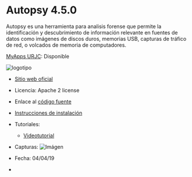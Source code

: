 # Autopsy 4.5.0
Autopsy es una herramienta para analisis forense que permite la identificación y descubrimiento de información relevante en fuentes de datos como imágenes de discos duros, memorias USB, capturas de tráfico de red, o volcados de memoria de computadores.

[MyApps URJC](https://myapps.urjc.es/): Disponible

![logotipo](https://www.prodefence.org/wp-content/uploads/2017/10/autopsy.png)

* [Sitio web oficial](https://www.sleuthkit.org/)

* Licencia: Apache 2 license

* Enlace al [código fuente](https://www.sleuthkit.org/autopsy/download.php)

* [Instrucciones de instalación](https://sleuthkit.org/autopsy/docs/user-docs/4.5.0/installation_page.html)

* Tutoriales:
  * [Videotutorial](https://www.youtube.com/playlist?list=PL0On0b10JahmZvOuQw-OU6Q14OKHSAFrK)

* Capturas: ![Imágen](https://windows-cdn.softpedia.com/screenshots/Autopsy_1.png)

* Fecha: 04/04/19
* 
